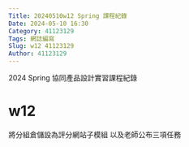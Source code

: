 ```yaml
---
Title: 20240510w12 Spring 課程紀錄
Date: 2024-05-10 16:30
Category: 41123129
Tags: 網誌編寫
Slug: w12 41123129
Author: 41123129
---
```


2024 Spring 協同產品設計實習課程紀錄

<!-- PELICAN_END_SUMMARY -->

# w12
將分組倉儲設為評分網站子模組
以及老師公布三項任務







